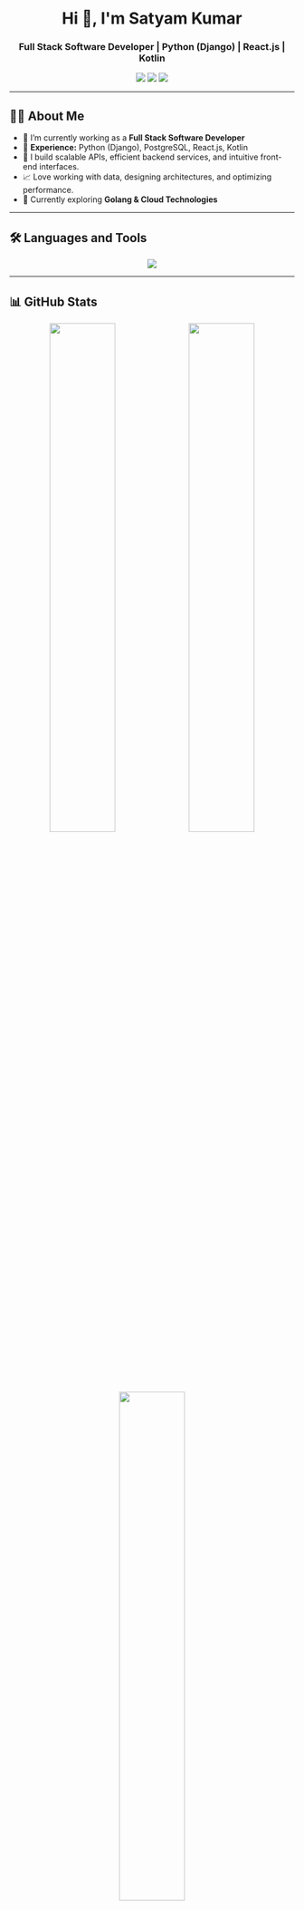 <h1 align="center">Hi 👋, I'm Satyam Kumar</h1>
<h3 align="center">Full Stack Software Developer | Python (Django) | React.js | Kotlin</h3>

<p align="center">
  <a href="https://yourportfolio.com"><img src="https://img.shields.io/badge/Portfolio-%23000000.svg?style=for-the-badge&logo=firefox&logoColor=white"></a>
  <a href="https://www.linkedin.com/in/satyam-kumar-here"><img src="https://img.shields.io/badge/LinkedIn-%230077B5.svg?style=for-the-badge&logo=linkedin&logoColor=white"></a>
  <a href="mailto:satyamrajarya@gamail.com"><img src="https://img.shields.io/badge/Email-%23D14836.svg?style=for-the-badge&logo=gmail&logoColor=white"></a>
</p>

---

## 👩‍💻 **About Me**
- 🔭 I’m currently working as a **Full Stack Software Developer**  
- 🏢 **Experience:** Python (Django), PostgreSQL, React.js, Kotlin  
- 🚀 I build scalable APIs, efficient backend services, and intuitive front-end interfaces.  
- 📈 Love working with data, designing architectures, and optimizing performance.  
- 🌱 Currently exploring **Golang & Cloud Technologies**  

---

## 🛠 **Languages and Tools**  
<p align="center">
  <img src="https://skillicons.dev/icons?i=python,js,ts,html,css,fastapi,flask,react,vite,django,nextjs,mongodb,postgres,redis,azure,tailwind,vscode,git,github,docker,linux,heroku,vercel,cloudflare" />
</p>

---

## 📊 **GitHub Stats**  
<p align="center">
  <img src="https://github-readme-stats.vercel.app/api?username=satyamlucifer&show_icons=true&theme=tokyonight&count_private=true&hide=issues" width="48%" />
  <img src="https://github-readme-streak-stats.herokuapp.com/?user=satyamlucifer&theme=tokyonight" width="48%" />
</p>

<p align="center">
  <img src="https://github-readme-stats.vercel.app/api/top-langs/?username=satyamlucifer&layout=compact&theme=tokyonight" width="48%" />
</p>

---

## 📌 **Featured Projects**
🔹 [**Demand App**](https://github.com/your-repo) - Customer onboarding & order management app  
🔹 [**Rider App**](https://github.com/your-repo) - Delivery tracking with Google Maps integration  
🔹 [**Purchase API**](https://github.com/your-repo) - Automated procurement & tracking system  


---

## 🤝 **Let's Connect**
💼 [Portfolio](https://yourportfolio.com) | 📩 [Email](mailto:satyamrajarya@gmail.com) | 🏢 [LinkedIn](https://www.linkedin.com/in/satyam-kumar-here)  
